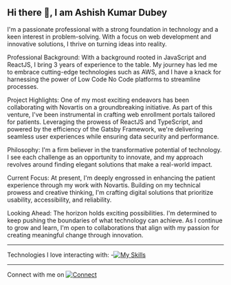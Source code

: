 
## Hi there 👋, I am Ashish Kumar Dubey

I'm a passionate professional with a strong foundation in technology and a keen interest in problem-solving. With a focus on web development and innovative solutions, I thrive on turning ideas into reality.

Professional Background:
With a background rooted in JavaScript and ReactJS, I bring 3 years of experience to the table. My journey has led me to embrace cutting-edge technologies such as AWS, and I have a knack for harnessing the power of Low Code No Code platforms to streamline processes.

Project Highlights:
One of my most exciting endeavors has been collaborating with Novartis on a groundbreaking initiative. As part of this venture, I've been instrumental in crafting web enrollment portals tailored for patients. Leveraging the prowess of ReactJS and TypeScript, and powered by the efficiency of the Gatsby Framework, we're delivering seamless user experiences while ensuring data security and performance.

Philosophy:
I'm a firm believer in the transformative potential of technology. I see each challenge as an opportunity to innovate, and my approach revolves around finding elegant solutions that make a real-world impact.

Current Focus:
At present, I'm deeply engrossed in enhancing the patient experience through my work with Novartis. Building on my technical prowess and creative thinking, I'm crafting digital solutions that prioritize usability, accessibility, and reliability.

Looking Ahead:
The horizon holds exciting possibilities. I'm determined to keep pushing the boundaries of what technology can achieve. As I continue to grow and learn, I'm open to collaborations that align with my passion for creating meaningful change through innovation.

<hr>

Technologies I love interacting with:
-[![My Skills](https://skillicons.dev/icons?i=js,react,ts,gatsby,nodejs,aws,css,html,tailwind,git,mongodb,graphql,jenkins,figma&theme=dark)](https://skillicons.dev)

<hr>

Connect with me on [![Connect](https://skillicons.dev/icons?i=linkedin&theme=dark)](https://www.linkedin.com/in/ashish-dubey-fsdeveloper)

